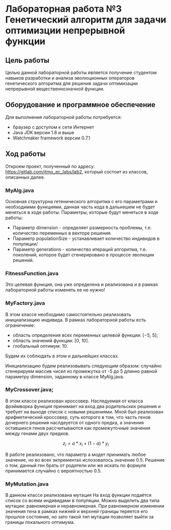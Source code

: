 # Лабораторная работа №3 Генетический алгоритм для задачи оптимизции непрерывной функции
## Цель работы
Целью данной лабораторной работы является получение студентом навыков разработки и анализа эволюционных операторов генетического алгоритма для решения задачи оптимизации непрерывной вещественнозначной функции.
## Оборудование и программное обеспечение
Для выполнения лабораторной работы потребуется:
* браузер с доступом к сети Интернет
* Java JDK версии 1.8 и выше
* Watchmaker framework  версии 0.7.1
## Ход работы
Откроем проект, полученный по адресу: https://gitlab.com/itmo_ec_labs/lab2, который состоит из классов, описанных далее.
### MyAlg.java 
Основная структурна гетенического алгоритма с его параметрами и необзодимми функциями, данная часть кода в дальнешем не будет меняться в ходе работы. Параметры, которые будут меняться в ходе работы:
* Параметр  dimension - определяет размерность проблемы, т.е. количество переменных в векторе решения.
* Параметр populationSize - устанавливает количество индивидов в популяции/
* Параметр generations - количество итераций алгоритма, т.е. поколений, которое будет сгенерировано в процессе эволюции решений.

### FitnessFunction.java

Это целевая функция, она уже определена и реализована и в рамках лабораторной работы изменять ее не нужно!

### MyFactory.java

В этом классе необзодимо самостоятельно реализовать инициализацию индивида. В рамках лабораторной работы есть ограничение:
* область определения всех переменных целевой функции: [−5, 5];
* область значений функции: [0, 10].
* глобальный оптимум: 10.

Будем их соблюдать в этом и дальнейших классах. 

Инициализацию будем реализовывать следующим образом: случайно сгенерируем массив чисел из промежутка от -5 до 5 длинно равной параметру dimension, заданному в классе MyAlg.java.

### MyCrossover.java;

В этом классе реализован кроссовер. Наследуемая от класса фрэймворка функция принимает на вход два родительских решения и требует на выходе
список с новыми решениями. Мной был реализован арифметический кроссовер, суть которого в том, что часть генов дочернего решения наслдеуется от одного предка, а значения оставшихся генов рассчитываются как промежуточные значения между генами двух предков.

$$ z_{i} = {a* x_{i} + (1-a)* y_{i}} $$

В работе реализовано, что параметр a модет принимать любое значение, но во всех экпрементах ислозовалось значение 0.5.
Решение о том, данный ген брать от родители или же искать по формуле принимается случайно с вероятностью 0.5.


### MyMutation.java

В данном классе реализована мутация На вход функции подаётся список со всеми индивидами в популяции. Можно выделить два типа мутации: равномерная и неравномерная. При равномерном изменении значения гена в рамках нижней и верхней границы теряется его прошлое состояние, но зато такой тип мутации позволяет выйти за границы локального оптимума. 
